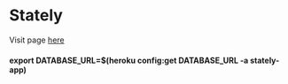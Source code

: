 # Stately
Visit page [here](https://stately-app.herokuapp.com/)

#### export DATABASE_URL=$(heroku config:get DATABASE_URL -a stately-app)
